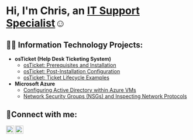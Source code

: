 <h1>Hi, I'm Chris, an <a href="https://linkedin.com/in/chris-juarez-516503262/">IT Support Specialist</a>☺</h1>

<h2>👨‍💻 Information Technology Projects:</h2>

- <b>osTicket (Help Desk Ticketing System)</b>
  - [osTicket: Prerequisites and Installation](https://github.com/ChrisJuarez93/osticket-prereqs)
  - [osTicket: Post-Installation Configuration](https://github.com/ChrisJuarez93/osTicket-Post-Install-Configuration/edit/main/README.md/post-install-config)
  - [osTicket: Ticket Lifecycle Examples](https://github.com//ticket-lifecycle)
- <b>Microsoft Azure</b>
  - [Configuring Active Directory within Azure VMs](https://github.com//configure-ad)
  - [Network Security Groups (NSGs) and Inspecting Network Protocols](https://github.com//azure-network-protocols)

<h2>🤳Connect with me:</h2>


[<img align="left" alt="Josh | LinkedIn" width="22px" src="https://cdn.jsdelivr.net/npm/simple-icons@v3/icons/linkedin.svg" />][linkedin]
[<img align="left" alt="Josh | Instagram" width="22px" src="https://cdn.jsdelivr.net/npm/simple-icons@v3/icons/instagram.svg" />][instagram]

[instagram]: https://www.instagram.com/chris.j_93/
[linkedin]: https://linkedin.com/in/chris-juarez-516503262/
